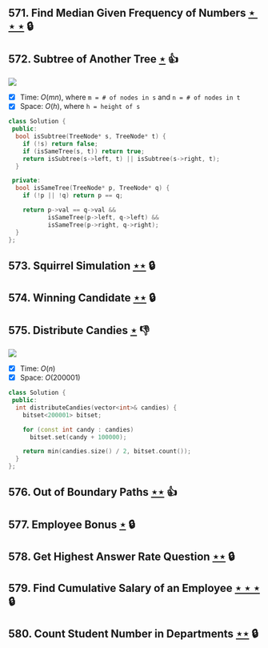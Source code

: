 ## 571. Find Median Given Frequency of Numbers [$\star\star\star$](https://leetcode.com/problems/find-median-given-frequency-of-numbers) 🔒

## 572. Subtree of Another Tree [$\star$](https://leetcode.com/problems/subtree-of-another-tree) :thumbsup:

![](https://img.shields.io/badge/-Tree-227D51.svg?style=flat-square)

- [x] Time: $O(mn)$, where `m = # of nodes in s` and `n = # of nodes in t`
- [x] Space: $O(h)$, where `h = height of s`

```cpp
class Solution {
 public:
  bool isSubtree(TreeNode* s, TreeNode* t) {
    if (!s) return false;
    if (isSameTree(s, t)) return true;
    return isSubtree(s->left, t) || isSubtree(s->right, t);
  }

 private:
  bool isSameTree(TreeNode* p, TreeNode* q) {
    if (!p || !q) return p == q;

    return p->val == q->val &&
           isSameTree(p->left, q->left) &&
           isSameTree(p->right, q->right);
  }
};
```

## 573. Squirrel Simulation [$\star\star$](https://leetcode.com/problems/squirrel-simulation) 🔒

## 574. Winning Candidate [$\star\star$](https://leetcode.com/problems/winning-candidate) 🔒

## 575. Distribute Candies [$\star$](https://leetcode.com/problems/distribute-candies) :thumbsdown:

![](https://img.shields.io/badge/-Hash%20Table-7BA23F.svg?style=flat-square)

- [x] Time: $O(n)$
- [x] Space: $O(200001)$

```cpp
class Solution {
 public:
  int distributeCandies(vector<int>& candies) {
    bitset<200001> bitset;

    for (const int candy : candies)
      bitset.set(candy + 100000);

    return min(candies.size() / 2, bitset.count());
  }
};
```

## 576. Out of Boundary Paths [$\star\star$](https://leetcode.com/problems/out-of-boundary-paths) :thumbsup:

## 577. Employee Bonus [$\star$](https://leetcode.com/problems/employee-bonus) 🔒

## 578. Get Highest Answer Rate Question [$\star\star$](https://leetcode.com/problems/get-highest-answer-rate-question) 🔒

## 579. Find Cumulative Salary of an Employee [$\star\star\star$](https://leetcode.com/problems/find-cumulative-salary-of-an-employee) 🔒

## 580. Count Student Number in Departments [$\star\star$](https://leetcode.com/problems/count-student-number-in-departments) 🔒
